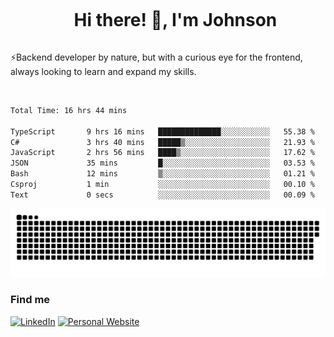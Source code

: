 <div id="user-content-toc">
  <ul align="center">
    <summary><h1 style="display: inline-block">Hi there! 👋, I'm Johnson</h1></summary>
  </ul>
</div>

⚡Backend developer by nature, but with a curious eye for the frontend, always looking to learn and expand my skills.

<br>


<!--START_SECTION:waka-->

```txt
Total Time: 16 hrs 44 mins

TypeScript       9 hrs 16 mins   ██████████████░░░░░░░░░░░   55.38 %
C#               3 hrs 40 mins   █████▒░░░░░░░░░░░░░░░░░░░   21.93 %
JavaScript       2 hrs 56 mins   ████▒░░░░░░░░░░░░░░░░░░░░   17.62 %
JSON             35 mins         █░░░░░░░░░░░░░░░░░░░░░░░░   03.53 %
Bash             12 mins         ▒░░░░░░░░░░░░░░░░░░░░░░░░   01.21 %
Csproj           1 min           ░░░░░░░░░░░░░░░░░░░░░░░░░   00.10 %
Text             0 secs          ░░░░░░░░░░░░░░░░░░░░░░░░░   00.09 %
```

<!--END_SECTION:waka-->

<picture>
  <source  srcset="https://github.com/joshwambere/joshwambere/blob/output/github-contribution-grid-snake-dark.svg?palette=github-dark">
  <source  srcset="https://github.com/joshwambere/joshwambere/blob/output/github-contribution-grid-snake.svg">
  <img alt="github contribution grid snake animation" src="https://github.com/joshwambere/joshwambere/blob/output/github-contribution-grid-snake.svg">
</picture>

### Find me
<a href="https://www.linkedin.com/in/dusabe-johnson" target="_blank"><img src="https://img.shields.io/badge/LinkedIn-%230077B5.svg?&style=flat&logo=linkedin&logoColor=white" alt="LinkedIn"></a>
‎‎ [![Personal Website](https://img.shields.io/badge/visit-Johnsonis.me-blue)](https://johnsonis.me/)
